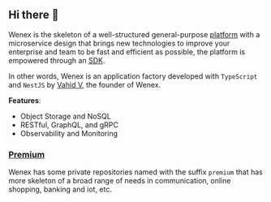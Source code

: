 ## Hi there 👋

Wenex is the skeleton of a well-structured general-purpose [platform](https://github.com/wenex-org/platform) with a microservice design that brings new technologies to improve your enterprise and team to be fast and efficient as possible, the platform is empowered through an [SDK](https://github.com/wenex-org/platform-sdk).

In other words, Wenex is an application factory developed with `TypeScript` and `NestJS` by [Vahid V](https://github.com/vhidvz), the founder of Wenex.

__Features__:
+ Object Storage and NoSQL
+ RESTful, GraphQL, and gRPC
+ Observability and Monitoring

### [Premium](https://github.com/wenex-org/premium)

Wenex has some private repositories named with the suffix `premium` that has more skeleton of a broad range of needs in communication, online shopping, banking and iot, etc.
